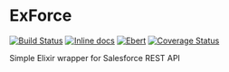 # ExForce

[![Build Status](https://travis-ci.org/chulkilee/ex_force.svg?branch=master)](https://travis-ci.org/chulkilee/ex_force)
[![Inline docs](https://inch-ci.org/github/chulkilee/ex_force.svg)](https://inch-ci.org/github/chulkilee/ex_force)
[![Ebert](https://ebertapp.io/github/chulkilee/ex_force.svg)](https://ebertapp.io/github/chulkilee/ex_force)
[![Coverage Status](https://coveralls.io/repos/github/chulkilee/ex_force/badge.svg)](https://coveralls.io/github/chulkilee/ex_force)

Simple Elixir wrapper for Salesforce REST API
